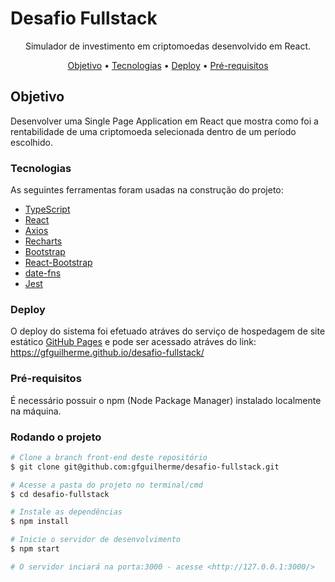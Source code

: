 # Desafio Fullstack

<p align="center">Simulador de investimento em criptomoedas desenvolvido em React.</p>

<p align="center">
 <a href="#objetivo">Objetivo</a> •
 <a href="#tecnologias">Tecnologias</a> • 
 <a href="#deploy">Deploy</a> •
 <a href="#pré-requisitos">Pré-requisitos</a> 
</p>

## Objetivo

Desenvolver uma Single Page Application em React que mostra como foi a rentabilidade de uma criptomoeda selecionada dentro de um período escolhido.

### Tecnologias

As seguintes ferramentas foram usadas na construção do projeto:

- [TypeScript](https://www.typescriptlang.org/)
- [React](https://pt-br.reactjs.org/)
- [Axios](https://axios-http.com/docs/intro)
- [Recharts](https://recharts.org/)
- [Bootstrap](https://getbootstrap.com/)
- [React-Bootstrap](https://react-bootstrap.github.io/)
- [date-fns](https://date-fns.org/)
- [Jest](https://jestjs.io/pt-BR/)

### Deploy

O deploy do sistema foi efetuado atráves do serviço de hospedagem de site estático [GitHub Pages](https://pages.github.com/) e pode ser acessado atráves do link: https://gfguilherme.github.io/desafio-fullstack/

### Pré-requisitos

É necessário possuir o npm (Node Package Manager) instalado localmente na máquina.

### Rodando o projeto

```bash
# Clone a branch front-end deste repositório
$ git clone git@github.com:gfguilherme/desafio-fullstack.git

# Acesse a pasta do projeto no terminal/cmd
$ cd desafio-fullstack

# Instale as dependências
$ npm install

# Inicie o servidor de desenvolvimento
$ npm start

# O servidor inciará na porta:3000 - acesse <http://127.0.0.1:3000/>
```
